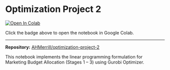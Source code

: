 # Optimization Project 2

[![Open In Colab](https://colab.research.google.com/assets/colab-badge.svg)](https://colab.research.google.com/github/AHMerrill/optimization-project-2/blob/main/proj_2_1-3.ipynb)

Click the badge above to open the notebook in Google Colab.

---
**Repository:** [AHMerrill/optimization-project-2](https://github.com/AHMerrill/optimization-project-2)

This notebook implements the linear programming formulation for Marketing Budget Allocation (Stages 1 – 3) using Gurobi Optimizer.
